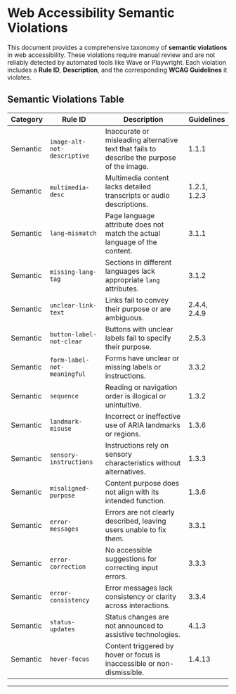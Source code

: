 # Web Accessibility Semantic Violations

This document provides a comprehensive taxonomy of **semantic violations** in web accessibility. These violations require manual review and are not reliably detected by automated tools like Wave or Playwright. Each violation includes a **Rule ID**, **Description**, and the corresponding **WCAG Guidelines** it violates.

## Semantic Violations Table

| **Category**           | **Rule ID**           | **Description**                                                                                       | **Guidelines**    |  
|-------------------------|-----------------------|-------------------------------------------------------------------------------------------------------|-------------------|
| Semantic      | `image-alt-not-descriptive`      | Inaccurate or misleading alternative text that fails to describe the purpose of the image.            | 1.1.1             |
| Semantic      | `multimedia-desc`    | Multimedia content lacks detailed transcripts or audio descriptions.                                  | 1.2.1, 1.2.3      |
| Semantic      | `lang-mismatch`      | Page language attribute does not match the actual language of the content.                            | 3.1.1             |
| Semantic      | `missing-lang-tag`   | Sections in different languages lack appropriate `lang` attributes.                                   | 3.1.2             |
| Semantic      | `unclear-link-text`  | Links fail to convey their purpose or are ambiguous.                                                  | 2.4.4, 2.4.9      |
| Semantic      | `button-label-not-clear`       | Buttons with unclear labels fail to specify their purpose.                                            | 2.5.3             |
| Semantic      | `form-label-not-meaningful`         | Forms have unclear or missing labels or instructions.                                                 | 3.3.2           | Semantic      | `semantic-markup`    | Incorrect use of semantic elements like headings or regions.                                          | 1.3.1             |
| Semantic      | `sequence`           | Reading or navigation order is illogical or unintuitive.                                              | 1.3.2             |
| Semantic      | `landmark-misuse`    | Incorrect or ineffective use of ARIA landmarks or regions.                                            | 1.3.6             |
| Semantic      | `sensory-instructions`| Instructions rely on sensory characteristics without alternatives.                                    | 1.3.3             |
| Semantic      | `misaligned-purpose` | Content purpose does not align with its intended function.                                            | 1.3.6             |
| Semantic      | `error-messages`     | Errors are not clearly described, leaving users unable to fix them.                                   | 3.3.1             |
| Semantic      | `error-correction`   | No accessible suggestions for correcting input errors.                                                | 3.3.3             |
| Semantic      | `error-consistency`  | Error messages lack consistency or clarity across interactions.                                       | 3.3.4             |
| Semantic      | `status-updates`     | Status changes are not announced to assistive technologies.                                           | 4.1.3             |
| Semantic      | `hover-focus`        | Content triggered by hover or focus is inaccessible or non-dismissible.                               | 1.4.13            |

---

